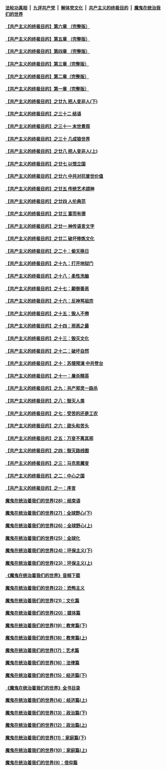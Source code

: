 ####  [法轮功真相](../../../../basic/blob/master/README.md?t=06250031) &nbsp;|&nbsp; [九评共产党](../../../../9ping.md/blob/master/README.md?t=06250031) &nbsp;|&nbsp; [解体党文化](../../../../jtdwh.md/blob/master/README.md?t=06250031)  &nbsp;|&nbsp; [共产主义的终极目的](../../../../gczydzjmd.md/blob/master/README.md?t=06250031) &nbsp;|&nbsp; [魔鬼在统治我们的世界](../../../../mgztzwmdsj.md/blob/master/README.md?t=06250031) 

#### [【共产主义的终极目的】第六章 （完整版）](../pages/nsc422/n11428913.md?t=06250031) 

#### [【共产主义的终极目的】第五章 （完整版）](../pages/nsc422/n11428912.md?t=06250031) 

#### [【共产主义的终极目的】第四章 （完整版）](../pages/nsc422/n11428907.md?t=06250031) 

#### [【共产主义的终极目的】第三章（完整版）](../pages/nsc422/n11428848.md?t=06250031) 

#### [【共产主义的终极目的】第二章（完整版）](../pages/nsc422/n11428831.md?t=06250031) 

#### [【共产主义的终极目的】第一章（完整版）](../pages/nsc422/n11417651.md?t=06250031) 

#### [【共产主义的终极目的】之廿九 把人变非人(下)](../pages/nsc422/n11344140.md?t=06250031) 

#### [【共产主义的终极目的】之三十二 结语](../pages/nsc422/n11360535.md?t=06250031) 

#### [【共产主义的终极目的】之三十一 末世景观](../pages/nsc422/n11351129.md?t=06250031) 

#### [【共产主义的终极目的】之三十 几成狼世界](../pages/nsc422/n11348280.md?t=06250031) 

#### [【共产主义的终极目的】之廿八 把人变非人(上)](../pages/nsc422/n11340492.md?t=06250031) 

#### [【共产主义的终极目的】之廿七 以恨立国](../pages/nsc422/n11336944.md?t=06250031) 

#### [【共产主义的终极目的】之廿六 中共对抗普世价值](../pages/nsc422/n11324785.md?t=06250031) 

#### [【共产主义的终极目的】之廿五 传统艺术颂神](../pages/nsc422/n11296396.md?t=06250031) 

#### [【共产主义的终极目的】之廿四 人伦典范](../pages/nsc422/n11296397.md?t=06250031) 

#### [【共产主义的终极目的】之廿三 富而有德](../pages/nsc422/n11283598.md?t=06250031) 

#### [【共产主义的终极目的】之廿一 神传语言文字](../pages/nsc422/n11263265.md?t=06250031) 

#### [【共产主义的终极目的】之廿二 破坏修炼文化](../pages/nsc422/n11245728.md?t=06250031) 

#### [【共产主义的终极目的】之二十：偷天换日](../pages/nsc422/n11238846.md?t=06250031) 

#### [【共产主义的终极目的】之十九：打开地狱门](../pages/nsc422/n11206376.md?t=06250031) 

#### [【共产主义的终极目的】之十八：柔性洗脑](../pages/nsc422/n11199994.md?t=06250031) 

#### [【共产主义的终极目的】之十七：颠倒善恶](../pages/nsc422/n11179782.md?t=06250031) 

#### [【共产主义的终极目的】之十六：反神骂祖宗](../pages/nsc422/n11166798.md?t=06250031) 

#### [【共产主义的终极目的】之十五：毁人不倦](../pages/nsc422/n11166792.md?t=06250031) 

#### [【共产主义的终极目的】之十四：邪恶之最](../pages/nsc422/n11150249.md?t=06250031) 

#### [【共产主义的终极目的】之十三：毁灭文化](../pages/nsc422/n11135227.md?t=06250031) 

#### [【共产主义的终极目的】之十二：破坏自然](../pages/nsc422/n11135214.md?t=06250031) 

#### [【共产主义的终极目的】之十：苏俄预演 中共登台](../pages/nsc422/n11118424.md?t=06250031) 

#### [【共产主义的终极目的】之十一：屠杀精英](../pages/nsc422/n11118442.md?t=06250031) 

#### [【共产主义的终极目的】之九：共产邪灵一路杀](../pages/nsc422/n11114139.md?t=06250031) 

#### [【共产主义的终极目的】之八：毁灭人类](../pages/nsc422/n11108503.md?t=06250031) 

#### [【共产主义的终极目的】之七：受苦的还是工农](../pages/nsc422/n11101809.md?t=06250031) 

#### [【共产主义的终极目的】之六：甜头和苦头](../pages/nsc422/n11096971.md?t=06250031) 

#### [【共产主义的终极目的】之五：万变不离其邪](../pages/nsc422/n11091285.md?t=06250031) 

#### [【共产主义的终极目的】之四：毁灭路线图](../pages/nsc422/n11086284.md?t=06250031) 

#### [【共产主义的终极目的】之三：马克思魔变](../pages/nsc422/n11061941.md?t=06250031) 

#### [【共产主义的终极目的】之二：中心之国](../pages/nsc422/n11047728.md?t=06250031) 

#### [【共产主义的终极目的】之一：序言](../pages/nsc422/n11086077.md?t=06250031) 

#### [魔鬼在统治着我们的世界(28)：结束语](../pages/nsc422/n10936246.md?t=06250031) 

#### [魔鬼在统治着我们的世界(27)：全球野心(下)](../pages/nsc422/n10928319.md?t=06250031) 

#### [魔鬼在统治着我们的世界(26)：全球野心(上)](../pages/nsc422/n10900318.md?t=06250031) 

#### [魔鬼在统治着我们的世界(25)：全球化](../pages/nsc422/n10788205.md?t=06250031) 

#### [魔鬼在统治着我们的世界(24)：环保主义(下)](../pages/nsc422/n10695307.md?t=06250031) 

#### [魔鬼在统治着我们的世界(23)：环保主义(上)](../pages/nsc422/n10688613.md?t=06250031) 

#### [《魔鬼在统治着我们的世界》音频下载](../pages/nsc422/n10635553.md?t=06250031) 

#### [魔鬼在统治着我们的世界(22)：恐怖主义](../pages/nsc422/n10614727.md?t=06250031) 

#### [魔鬼在统治着我们的世界(21)：文化篇](../pages/nsc422/n10597706.md?t=06250031) 

#### [魔鬼在统治着我们的世界(20)：媒体篇](../pages/nsc422/n10586579.md?t=06250031) 

#### [魔鬼在统治着我们的世界(19)：教育篇(下)](../pages/nsc422/n10564808.md?t=06250031) 

#### [魔鬼在统治着我们的世界(18)：教育篇(上)](../pages/nsc422/n10526970.md?t=06250031) 

#### [魔鬼在统治着我们的世界(17)：艺术篇](../pages/nsc422/n10499093.md?t=06250031) 

#### [魔鬼在统治着我们的世界(16)：法律篇](../pages/nsc422/n10485969.md?t=06250031) 

#### [魔鬼在统治着我们的世界(15)：经济篇(下)](../pages/nsc422/n10469975.md?t=06250031) 

#### [《魔鬼在统治着我们的世界》全书目录](../pages/nsc422/n10464261.md?t=06250031) 

#### [魔鬼在统治着我们的世界(14)：经济篇(上)](../pages/nsc422/n10457370.md?t=06250031) 

#### [魔鬼在统治着我们的世界(13)：政治篇(下)](../pages/nsc422/n10448270.md?t=06250031) 

#### [魔鬼在统治着我们的世界(12)：政治篇(上)](../pages/nsc422/n10444576.md?t=06250031) 

#### [魔鬼在统治着我们的世界(11)：家庭篇(下)](../pages/nsc422/n10440961.md?t=06250031) 

#### [魔鬼在统治着我们的世界(10)：家庭篇(上)](../pages/nsc422/n10435448.md?t=06250031) 

#### [魔鬼在统治着我们的世界(9)：信仰篇](../pages/nsc422/n10432159.md?t=06250031) 

